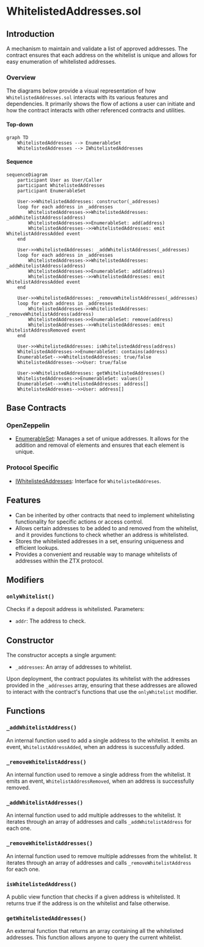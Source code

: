 # WhitelistedAddresses.sol

## Introduction
A mechanism to maintain and validate a list of approved addresses. The contract ensures that each address on the whitelist is unique and allows for easy enumeration of whitelisted addresses.

### Overview
The diagrams below provide a visual representation of how `WhitelistedAddresses.sol` interacts with its various features and dependencies. It primarily shows the flow of actions a user can initiate and how the contract interacts with other referenced contracts and utilities.

#### Top-down
```mermaid
graph TD
    WhitelistedAddresses --> EnumerableSet
    WhitelistedAddresses --> IWhitelistedAddresses
```

#### Sequence
```mermaid
sequenceDiagram
    participant User as User/Caller
    participant WhitelistedAddresses
    participant EnumerableSet

    User->>WhitelistedAddresses: constructor(_addresses)
    loop for each address in _addresses
        WhitelistedAddresses->>WhitelistedAddresses: _addWhitelistAddress(address)
        WhitelistedAddresses->>EnumerableSet: add(address)
        WhitelistedAddresses-->>WhitelistedAddresses: emit WhitelistAddressAdded event
    end

    User->>WhitelistedAddresses: _addWhitelistAddresses(_addresses)
    loop for each address in _addresses
        WhitelistedAddresses->>WhitelistedAddresses: _addWhitelistAddress(address)
        WhitelistedAddresses->>EnumerableSet: add(address)
        WhitelistedAddresses-->>WhitelistedAddresses: emit WhitelistAddressAdded event
    end
    
    User->>WhitelistedAddresses: _removeWhitelistAddresses(_addresses)
    loop for each address in _addresses
        WhitelistedAddresses->>WhitelistedAddresses: _removeWhitelistAddress(address)
        WhitelistedAddresses->>EnumerableSet: remove(address)
        WhitelistedAddresses-->>WhitelistedAddresses: emit WhitelistAddressRemoved event
    end

    User->>WhitelistedAddresses: isWhitelistedAddress(address)
    WhitelistedAddresses->>EnumerableSet: contains(address)
    EnumerableSet-->>WhitelistedAddresses: true/false
    WhitelistedAddresses-->>User: true/false

    User->>WhitelistedAddresses: getWhitelistedAddresses()
    WhitelistedAddresses->>EnumerableSet: values()
    EnumerableSet-->>WhitelistedAddresses: address[]
    WhitelistedAddresses-->>User: address[]
```

## Base Contracts
### OpenZeppelin
- [EnumerableSet](https://github.com/OpenZeppelin/openzeppelin-contracts/blob/master/contracts/utils/structs/EnumerableSet.sol): Manages a set of unique addresses. It allows for the addition and removal of elements and ensures that each element is unique.
### Protocol Specific
- [IWhitelistedAddresses](https://github.com/ZTX-Foundation/tuxedo/blob/develop/src/utils/extensions/IWhitelistedAddreses.sol): Interface for `WhitelistedAddreses`.

## Features
- Can be inherited by other contracts that need to implement whitelisting functionality for specific actions or access control.
- Allows certain addresses to be added to and removed from the whitelist, and it provides functions to check whether an address is whitelisted.
- Stores the whitelisted addresses in a set, ensuring uniqueness and efficient lookups.
- Provides a convenient and reusable way to manage whitelists of addresses within the ZTX protocol.

## Modifiers
### `onlyWhitelist()`
Checks if a deposit address is whitelisted.
Parameters:
- `addr`: The address to check.

## Constructor
The constructor accepts a single argument:

- `_addresses`: An array of addresses to whitelist.

Upon deployment, the contract populates its whitelist with the addresses provided in the `_addresses` array, ensuring that these addresses are allowed to interact with the contract's functions that use the `onlyWhitelist` modifier.

## Functions
### `_addWhitelistAddress()`
An internal function used to add a single address to the whitelist. It emits an event, `WhitelistAddressAdded`, when an address is successfully added.

### `_removeWhitelistAddress()`
An internal function used to remove a single address from the whitelist. It emits an event, `WhitelistAddressRemoved`, when an address is successfully removed.

### `_addWhitelistAddresses()`
An internal function used to add multiple addresses to the whitelist. It iterates through an array of addresses and calls `_addWhitelistAddress` for each one.

### `_removeWhitelistAddresses()`
An internal function used to remove multiple addresses from the whitelist. It iterates through an array of addresses and calls `_removeWhitelistAddress` for each one.

### `isWhitelistedAddress()`
A public view function that checks if a given address is whitelisted. It returns true if the address is on the whitelist and false otherwise.

### `getWhitelistedAddresses()`
An external function that returns an array containing all the whitelisted addresses. This function allows anyone to query the current whitelist.
